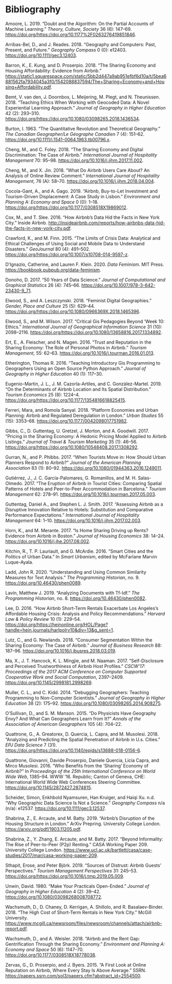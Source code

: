 Bibliography
============

Amoore, L. 2019. “Doubt and the Algorithm: On the Partial Accounts of
Machine Learning.” *Theory, Culture, Society* 36 (6): 147–69.
<https://doi.org/https://doi.org/10.1177%2F0263276419851846>.

Arribas-Bel, D., and J. Reades. 2018. “Geography and Computers: Past,
Present, and Future.” *Geography Compass* 0 (0): e12403.
<https://doi.org/10.1111/gec3.12403>.

Barron, K., E. Kung, and D. Proserpio. 2018. “The Sharing Economy and
Housing Affordability: Evidence from Airbnb.”
<https://static1.squarespace.com/static/5bb2d447a9ab951efbf6d10a/t/5bea6881562fa7934045a3f0/1542088837594/The+Sharing+Economy+and+Housing+Affordability.pdf>.

Bemt, V. van den, J. Doornbos, L. Meijering, M. Plegt, and N.
Theunissen. 2018. “Teaching Ethics When Working with Geocoded Data: A
Novel Experiential Learning Approach.” *Journal of Geography in Higher
Education* 42 (2): 293–310.
<https://doi.org/https://doi.org/10.1080/03098265.2018.1436534>.

Burton, I. 1963. “The Quantitative Revolution and Theoretical
Geography.” *The Canadian Geographer/Le Géographe Canadien* 7 (4):
151–62. <https://doi.org/10.1111/j.1541-0064.1963.tb00796.x>.

Cheng, M., and C. Foley. 2018. “The Sharing Economy and Digital
Discrimination: The Case of Airbnb.” *International Journal of
Hospitality Management* 70: 95–98.
<https://doi.org/10.1016/j.ijhm.2017.11.002>.

Cheng, M., and X. Jin. 2018. “What Do Airbnb Users Care About? An
Analysis of Online Review Comment.” *International Journal of
Hospitality Management,* 76 (A): 58–70.
<https://doi.org/10.1016/j.ijhm.2018.04.004>.

Cocola-Gant, A., and A. Gago. 2019. “Airbnb, Buy-to-Let Investment and
Tourism-Driven Displacement: A Case Study in Lisbon.” *Environment and
Planning A: Economy and Space* 0 (0): 1–18.
<https://doi.org/https://doi.org/10.1177/0308518X19869012>.

Cox, M., and T. Slee. 2016. “How Airbnb’s Data Hid the Facts in New York
City.” Inside Airbnb.
<http://insideairbnb.com/reports/how-airbnbs-data-hid-the-facts-in-new-york-city.pdf>.

Crawford, K., and M. Finn. 2015. “The Limits of Crisis Data: Analytical
and Ethical Challenges of Using Social and Mobile Data to Understand
Disasters.” *GeoJournal* 80 (4): 491–502.
<https://doi.org/https://doi.org/10.1007/s10708-014-9597-z>.

D’Ignazio, Catherine, and Lauren F. Klein. 2020. *Data Feminism*. MIT
Press. <https://bookbook.pubpub.org/data-feminism>.

Donoho, D. 2017. “50 Years of Data Science.” *Journal of Computational
and Graphical Statistics* 26 (4): 745–66.
<https://doi.org/10.1007/978-3-642-23430-9_71>.

Elwood, S., and A. Leszczynski. 2018. “Feminist Digital Geographies.”
*Gender, Place and Culture* 25 (5): 629–44.
<https://doi.org/https://doi.org/10.1080/0966369X.2018.1465396>.

Elwood, S., and M. Wilson. 2017. “Critical Gis Pedagogies Beyond ‘Week
10: Ethics.” *International Journal of Geographical Information Science*
31 (10): 2098–2116.
<https://doi.org/https://doi.org/10.1080/13658816.2017.1334892>.

Ert, E., A. Fleischer, and N. Magen. 2016. “Trust and Reputation in the
Sharing Economy: The Role of Personal Photos in Airbnb.” *Tourism
Management,* 55: 62–63. <https://doi.org/10.1016/j.tourman.2016.01.013>.

Etherington, Thomas R. 2016. “Teaching Introductory Gis Programming to
Geographers Using an Open Source Python Approach.” *Journal of Geography
in Higher Education* 40 (1): 117–30.

Eugenio-Martin, J. L., J. M. Cazorla-Artiles, and C. Gonzàlez-Martel.
2019. “On the Determinants of Airbnb Location and Its Spatial
Distribution.” *Tourism Economics* 25 (8): 1224–4.
<https://doi.org/https://doi.org/10.1177/1354816618825415>.

Ferreri, Mara, and Romola Sanyal. 2018. “Platform Economies and Urban
Planning: Airbnb and Regulated Deregulation in London.” *Urban Studies*
55 (15): 3353–68. <https://doi.org/10.1177/0042098017751982>.

Gibbs, C., D. Guttentag, U. Gretzel, J. Morton, and A. Goodwill. 2017.
“Pricing in the Sharing Economy: A Hedonic Pricing Model Applied to
Airbnb Listings.” *Journal of Travel & Tourism Marketing* 35 (1): 46–56.
<https://doi.org/https://doi.org/10.1080/10548408.2017.1308292>.

Gurran, N., and P. Phibbs. 2017. “When Tourists Move in: How Should
Urban Planners Respond to Airbnb?” *Journal of the American Planning
Association* 83 (1): 80–92.
<https://doi.org/10.1080/01944363.2016.1249011>.

Gutiérrez, J., J. C. Garcı́a-Palomares, G. Romanillos, and M. H.
Salas-Olmedo. 2017. “The Eruption of Airbnb in Tourist Cities: Comparing
Spatial Patterns of Hotels and Peer-to-Peer Accommodation in Barcelona.”
*Tourism Management* 62: 278–91.
<https://doi.org/10.1016/j.tourman.2017.05.003>.

Guttentag, Daniel A., and Stephen L. J. Smith. 2017. “Assessing Airbnb
as a Disruptive Innovation Relative to Hotels: Substitution and
Comparative Performance Expectations.” *International Journal of
Hospitality Management* 64: 1–10.
<https://doi.org/10.1016/j.ijhm.2017.02.003>.

Horn, K., and M. Merante. 2017. “Is Home Sharing Driving up Rents?
Evidence from Airbnb in Boston.” *Journal of Housing Economics* 38:
14–24. <https://doi.org/10.1016/j.jhe.2017.08.002>.

Kitchin, R., T. P. Lauriault, and G. McArdie. 2016. “Smart Cities and
the Politics of Urban Data.” In *Smart Urbanism*, edited by McFarlane
Marvin Luque-Ayala.

Ladd, John R. 2020. “Understanding and Using Common Similarity Measures
for Text Analysis.” *The Programming Historian*, no. 9.
<https://doi.org/10.46430/phen0089>.

Lavin, Matthew J. 2019. “Analyzing Documents with Tf-Idf.” *The
Programming Historian*, no. 8. <https://doi.org/10.46430/phen0082>.

Lee, D. 2016. “How Airbnb Short-Term Rentals Exacerbate Los Angeles’s
Affordable Housing Crisis: Analysis and Policy Recommendations.”
*Harvard Law & Policy Review* 10 (1): 229–54.
<https://doi.org/https://heinonline.org/HOL/Page?handle=hein.journals/harlpolrv10&div=13&g_sent=1>.

Lutz, C., and G. Newlands. 2018. “Consumer Segmentation Within the
Sharing Economy: The Case of Airbnb.” *Journal of Business Research* 88:
187–96. <https://doi.org/10.1016/j.jbusres.2018.03.019>.

Ma, X., J. T. Hancock, K. L. Mingjie, and M. Naaman. 2017.
“Self-Disclosure and Perceived Trustworthiness of Airbnb Host Profiles.”
*CSCW’17: Proceedings of the 2017 ACM Conference on Computer Supported
Cooperative Work and Social Computation*, 2397–2409.
<https://doi.org/10.1145/2998181.2998269>.

Muller, C. L., and C. Kidd. 2014. “Debugging Geographers: Teaching
Programming to Non-Computer Scientists.” *Journal of Geography in Higher
Education* 38 (2): 175–92.
<https://doi.org/10.1080/03098265.2014.908275>.

O’Sullivan, D., and S. M. Manson. 2015. “Do Physicists Have Geography
Envy? And What Can Geographers Learn from It?” *Annals of the
Association of American Geographers* 105 (4): 704–22.

Quattrone, G., A. Greatorex, D. Quercia, L. Capra, and M. Musolesi.
2018. “Analyzing and Predicting the Spatial Penetration of Airbnb in
U.s. Cities.” *EPJ Data Science* 7 (31).
<https://doi.org/https://doi.org/10.1140/epjds/s13688-018-0156-6>.

Quattrone, Giovanni, Davide Proserpio, Daniele Quercia, Licia Capra, and
Mirco Musolesi. 2016. “Who Benefits from the ‘Sharing’ Economy of
Airbnb?” In *Proceedings of the 25th International Conference on World
Wide Web*, 1385–94. WWW ’16. Republic; Canton of Geneva, CHE:
International World Wide Web Conferences Steering Committee.
<https://doi.org/10.1145/2872427.2874815>.

Scheider, Simon, Enkhbold Nyamsuren, Han Kruiger, and Haiqi Xu. n.d.
“Why Geographic Data Science Is Not a Science.” *Geography Compass* n/a
(n/a): e12537. <https://doi.org/10.1111/gec3.12537>.

Shabrina, Z., E. Arcaute, and M. Batty. 2019. “Airbnb’s Disruption of
the Housing Structure in London.” ArXiv Prepring. University College
London. <https://arxiv.org/pdf/1903.11205.pdf>.

Shabrina, Z., Y. Zhang, E. Arcaute, and M. Batty. 2017. “Beyond
Informality: The Rise of Peer-to-Peer (P2p) Renting.” CASA Working Paper
209. University College London.
<https://www.ucl.ac.uk/bartlett/casa/case-studies/2017/mar/casa-working-paper-209>.

Sthapit, Erose, and Peter Björk. 2019. “Sources of Distrust: Airbnb
Guests’ Perspectives.” *Tourism Management Perspectives* 31: 245–53.
<https://doi.org/https://doi.org/10.1016/j.tmp.2019.05.009>.

Unwin, David. 1980. “Make Your Practicals Open-Ended.” *Journal of
Geography in Higher Education* 4 (2): 39–42.
<https://doi.org/10.1080/03098268008708772>.

Wachsmuth, D., D. Chaney, D. Kerrigan, A. Shillolo, and R.
Basalaev-Binder. 2018. “The High Cost of Short-Term Rentals in New York
City.” McGill University.
<https://www.mcgill.ca/newsroom/files/newsroom/channels/attach/airbnb-report.pdf>.

Wachsmuth, D., and A. Weisler. 2018. “Airbnb and the Rent Gap:
Gentrification Through the Sharing Economy.” *Environment and Planning
A: Economy and Space* 50 (6): 1147–70.
<https://doi.org/10.1177/0308518X18778038>.

Zervas, G., D. Proserpio, and J. Byers. 2015. “A First Look at Online
Reputation on Airbnb, Where Every Stay Is Above Average.” SSRN.
<https://papers.ssrn.com/sol3/papers.cfm?abstract_id=2554500>.
